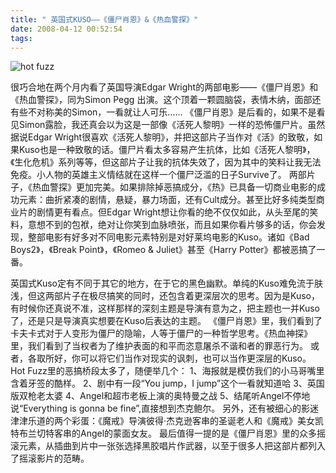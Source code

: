 ```yaml
---
title: " 英国式KUSO——《僵尸肖恩》&《热血警探》"
date: 2008-04-12 00:52:54
tags:
---
```


![hot fuzz](../../../images/2008/hot.jpg) 

很巧合地在两个月内看了英国导演Edgar Wright的两部电影——《僵尸肖恩》和《热血警探》，同为Simon Pegg 出演。这个顶着一颗圆脑袋，表情木纳，面部还有些不对称美的Simon，一看就让人可乐…… 《僵尸肖恩》是后看的，如果不是看见Simon露脸，我还真会以为这是一部像《活死人黎明》一样的恐怖僵尸片。虽然据说Edgar Wright很喜欢《活死人黎明》，并把这部片子当作对《活》的致敬，如果Kuso也是一种致敬的话。僵尸片看太多容易产生抗体，比如《活死人黎明》，《生化危机》系列等等，但这部片子让我的抗体失效了，因为其中的笑料让我无法免疫。小人物的英雄主义情结就在这样一个僵尸泛滥的日子Survive了。 两部片子，《热血警探》更加完美。如果排除掉恶搞成分，《热》已具备一切商业电影的成功元素：曲折紧凑的剧情，悬疑，暴力场面，还有Cult成分。甚至比好多纯类型商业片的剧情更有看点。但Edgar Wright想让你看的绝不仅仅如此，从头至尾的笑料，意想不到的包袱，绝对让你笑到血脉喷张，而且如果你看片够多的话，你会发现，整部电影有好多对不同电影元素特别是对好莱坞电影的Kuso。诸如《Bad Boys2》，《Break Point》，《Romeo & Juliet》甚至《Harry Potter》都被恶搞了一番。 

英国式Kuso定有不同于其它的地方，在于它的黑色幽默。单纯的Kuso难免流于肤浅，但这两部片子在极尽搞笑的同时，还包含着更深层次的思考。因为是Kuso，有时候你还真说不准，这样那样的深刻主题是导演有意为之，把主题也一并Kuso了，还是只是导演真实想要在Kuso后表达的主题。 《僵尸肖恩》里，我们看到了卡夫卡式对于人变形为僵尸的隐喻，人等于僵尸的一种哲学思考。《热血神探》里，我们看到了当权者为了维护表面的和平而恣意屠杀不谐和者的罪恶行为。 或者，各取所好，你可以将它们当作对现实的讽刺，也可以当作更深层的Kuso。 Hot Fuzz里的恶搞桥段太多了，随便举几个： 1、海报就是模仿我们的小马哥嘴里含着牙签的酷样。 2、剧中有一段“You jump，I jump”这个一看就知道哈 3、英国版双枪老太婆 4、Angel和超市老板上演的奥特曼之战 5、结尾听Angel不停地说“Everything is gonna be fine”,直接想到杰克鲍尔。 另外，还有被细心的影迷津津乐道的两个彩蛋：《魔戒》导演彼得·杰克逊客串的圣诞老人和《魔戒》美女凯特布兰切特客串的Angel的蒙面女友。 最后值得一提的是《僵尸肖恩》里的众多摇滚元素，从插曲到片中一张张选择黑胶唱片作武器，以至于很多人把这部片都列入了摇滚影片的范畴。